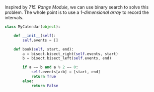 Inspired by *715. Range Module*, we can use binary search to solve this problem. The whole point is to use a *1-dimensional array* to record the intervals.
```python
class MyCalendar(object):

    def __init__(self):
        self.events = []

    def book(self, start, end):
        a = bisect.bisect_right(self.events, start)
        b = bisect.bisect_left(self.events, end)

        if a == b and a % 2 == 0:
            self.events[a:b] = [start, end]
            return True
        else:
            return False
```
